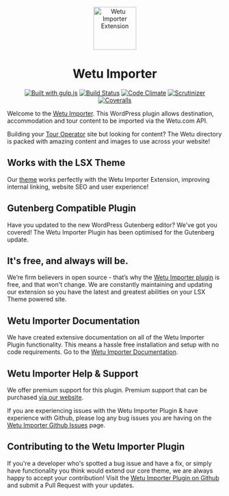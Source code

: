 <p align="center"><a target="_blank" href="https://lsx.lsdev.biz/"><img width="100px;" src="https://lsx.lsdev.biz/wp-content/uploads/2019/03/wetu-importer-square.png" alt="Wetu Importer Extension"></a>
</p>
<h1 align="center">Wetu Importer</h1>

<p align="center">
    <a href="http://gulpjs.com/"><img src="https://img.shields.io/badge/built%20with-gulp.js-green.svg" alt="Built with gulp.js"></a> 
  	<a href="https://travis-ci.org/lightspeeddevelopment/wetu-importer/"><img src="https://travis-ci.org/lightspeeddevelopment/wetu-importer.svg?branch=master" alt="Build Status"></a>
    <a href="https://codeclimate.com/github/lightspeeddevelopment/wetu-importer/"><img src="https://codeclimate.com/github/lightspeeddevelopment/wetu-importer/badges/gpa.svg" alt="Code Climate"></a>
    <a href="https://scrutinizer-ci.com/g/lightspeeddevelopment/wetu-importer/?branch=master"><img src="https://scrutinizer-ci.com/g/lightspeeddevelopment/wetu-importer/badges/quality-score.png?b=master" alt="Scrutinizer"></a>
    <a href="https://coveralls.io/github/lightspeeddevelopment/wetu-importer?branch=master"><img src="https://coveralls.io/repos/github/lightspeeddevelopment/wetu-importer/badge.svg?branch=master" alt="Coveralls"></a>
</p>

Welcome to the [Wetu Importer](https://tour-operator.lsdev.biz/wetu-importer/). This WordPress plugin allows destination, accommodation and tour content to be imported via the Wetu.com API. 

Building your [Tour Operator](https://tour-operator.lsdev.biz/) site but looking for content? The Wetu directory is packed with amazing content and images to use across your website!

## Works with the LSX Theme
Our  [theme](https://lsx.lsdev.biz/) works perfectly with the Wetu Importer Extension, improving internal linking, website SEO and user experience! 

## Gutenberg Compatible Plugin
Have you updated to the new WordPress Gutenberg editor? We've got you covered! The Wetu Importer Plugin has been optimised for the Gutenberg update. 

## It's free, and always will be.
We’re firm believers in open source - that’s why the [Wetu Importer plugin](https://tour-operator.lsdev.biz/wetu-importer/) is free, and that won't change. We are constantly maintaining and updating our extension so you have the latest and greatest abilities on your LSX Theme powered site. 

## Wetu Importer Documentation

We have created extensive documentation on all of the Wetu Importer Plugin functionality. This means a hassle free installation and setup with no code requirements. Go to the [Wetu Importer Documentation](https://tour-operator.lsdev.biz/documentation/extension/wetu-importer/).

## Wetu Importer Help & Support

We offer premium support for this plugin. Premium support that can be purchased [via our website](https://www.lsdev.biz/services/support/).

If you are experiencing issues with the Wetu Importer Plugin & have experience with Github, please log any bug issues you are having on the [Wetu Importer Github Issues](https://github.com/lightspeeddevelopment/wetu-importer/issues/) page.

## Contributing to the Wetu Importer Plugin

If you're a developer who's spotted a bug issue and have a fix, or simply have functionality you think would extend our core theme, we are always happy to accept your contribution! Visit the [Wetu Importer Plugin on Github](https://github.com/lightspeeddevelopment/wetu-importer/) and submit a Pull Request with your updates.
